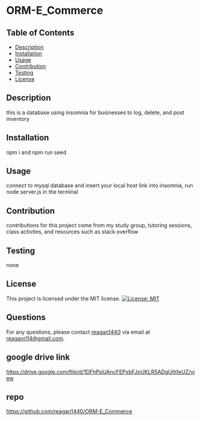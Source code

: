 # ORM-E_Commerce

## Table of Contents
* [Description](#description)
* [Installation](#installation)
* [Usage](#usage)
* [Contribution](#contribution)
* [Testing](#testing)
* [License](#license)

## Description
this is a database using insomnia for businesses to log, delete, and post inventory

## Installation
npm i and npm run seed

## Usage
connect to mysql database and insert your local host link into insomnia, run node server.js in the terminal

## Contribution
contributions for this project come from my study group, tutoring sessions, class activites, and resources such as stack overflow

## Testing
none

## License
This project is licensed under the MIT license.
[![License: MIT](https://img.shields.io/badge/License-MIT-yellow.svg)](https://opensource.org/licenses/MIT)

## Questions
For any questions, please contact [reagan1440](https://github.com/reagan1440) via email at reaganrl14@gmail.com.

## google drive link
https://drive.google.com/file/d/1DFhPpUAncFEPxbFJoUKLR5ADgUih1eUZ/view 

## repo
https://github.com/reagan1440/ORM-E_Commerce